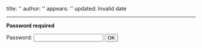 title: ''
author: ''
appears: ''
updated: Invalid date

---

**Password required**

<form name="authform" action="/pmwiki.php/Teaching/CPSC59981W2015Assignment2?action=upload&upname=asdf.html" method="post">

Password: <input type="password" name="authpw" class="inputbox">
<input type="submit" value="OK" class="inputbutton">

</form>
<script language="javascript" type="text/javascript"><!--
    try { document.authform.authid.focus(); }
    catch(e) { document.authform.authpw.focus(); } //--></script>

